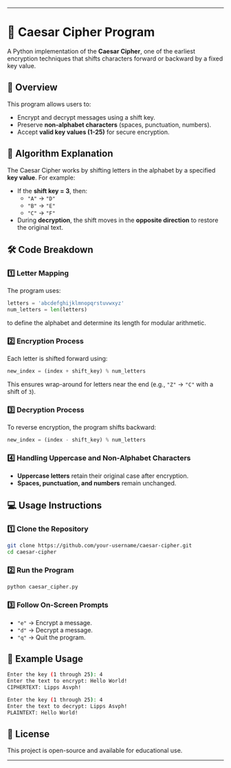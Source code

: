 
---

# **🔐 Caesar Cipher Program**
A Python implementation of the **Caesar Cipher**, one of the earliest encryption techniques that shifts characters forward or backward by a fixed key value.

## **📜 Overview**
This program allows users to:
- Encrypt and decrypt messages using a shift key.
- Preserve **non-alphabet characters** (spaces, punctuation, numbers).
- Accept **valid key values (1-25)** for secure encryption.

## **🧠 Algorithm Explanation**
The Caesar Cipher works by shifting letters in the alphabet by a specified **key value**. For example:
- If the **shift key = 3**, then:
  - `"A"` → `"D"`
  - `"B"` → `"E"`
  - `"C"` → `"F"`
- During **decryption**, the shift moves in the **opposite direction** to restore the original text.

## **🛠 Code Breakdown**
### **1️⃣ Letter Mapping**
The program uses:
```python
letters = 'abcdefghijklmnopqrstuvwxyz'
num_letters = len(letters)
```
to define the alphabet and determine its length for modular arithmetic.

### **2️⃣ Encryption Process**
Each letter is shifted forward using:
```python
new_index = (index + shift_key) % num_letters
```
This ensures wrap-around for letters near the end (e.g., `"Z"` → `"C"` with a shift of `3`).

### **3️⃣ Decryption Process**
To reverse encryption, the program shifts backward:
```python
new_index = (index - shift_key) % num_letters
```

### **4️⃣ Handling Uppercase and Non-Alphabet Characters**
- **Uppercase letters** retain their original case after encryption.
- **Spaces, punctuation, and numbers** remain unchanged.

## **💻 Usage Instructions**
### **1️⃣ Clone the Repository**
```bash
git clone https://github.com/your-username/caesar-cipher.git
cd caesar-cipher
```

### **2️⃣ Run the Program**
```bash
python caesar_cipher.py
```

### **3️⃣ Follow On-Screen Prompts**
- `"e"` → Encrypt a message.
- `"d"` → Decrypt a message.
- `"q"` → Quit the program.

## **📌 Example Usage**
```bash
Enter the key (1 through 25): 4
Enter the text to encrypt: Hello World!
CIPHERTEXT: Lipps Asvph!
```
```bash
Enter the key (1 through 25): 4
Enter the text to decrypt: Lipps Asvph!
PLAINTEXT: Hello World!
```



## **📄 License**
This project is open-source and available for educational use.

---



